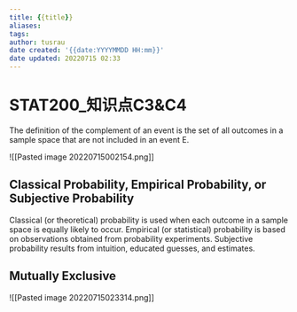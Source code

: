 ```yaml
---
title: {{title}}
aliases: 
tags:
author: tusrau
date created: '{{date:YYYYMMDD HH:mm}}'
date updated: 20220715 02:33
---
```


# STAT200_知识点C3&C4

The definition of the complement of an event is the set of all outcomes in a sample space that are not included in an event E.

![[Pasted image 20220715002154.png]]

## Classical Probability, Empirical Probability, or Subjective Probability

Classical​ (or theoretical) probability is used when each outcome in a sample space is equally likely to occur. Empirical​ (or statistical) probability is based on observations obtained from probability experiments. Subjective probability results from​ intuition, educated​ guesses, and estimates.

## Mutually Exclusive

![[Pasted image 20220715023314.png]]
